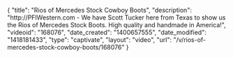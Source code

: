{
    "title": "Rios of Mercedes Stock Cowboy Boots",
    "description": "http:\/\/PFIWestern.com - We have Scott Tucker here from Texas to show us the Rios of Mercedes Stock Boots. High quality and handmade in America!",
    "videoid": "168076",
    "date_created": "1400657555",
    "date_modified": "1418181433",
    "type": "captivate",
    "layout": "video",
    "url": "\/v\/rios-of-mercedes-stock-cowboy-boots\/168076"
}